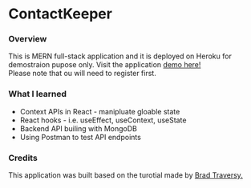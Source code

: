 # ContactKeeper
### Overview
This is MERN full-stack application and it is deployed on Heroku for demostraion pupose only. Visit the application [demo here!](https://aqueous-inlet-45037.herokuapp.com/)  
Please note that ou will need to register first.

### What I learned
* Context APIs in React - manipluate gloable state
* React hooks - i.e. useEffect, useContext, useState
* Backend API builing with MongoDB
* Using Postman to test API endpoints

### Credits
This application was built based on the turotial made by [Brad Traversy.](https://github.com/bradtraversy/contact-keeper)
